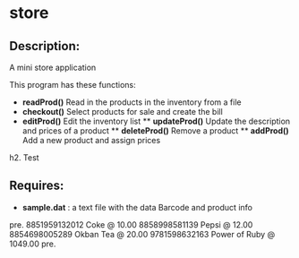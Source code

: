 store
=====

Description:
------------

A mini store application

This program has these functions:

* **readProd()** Read in the products in the inventory from a file
* **checkout()** Select products for sale and create the bill
* **editProd()** Edit the inventory list
** **updateProd()** Update the description and prices of a product
** **deleteProd()** Remove a product
** **addProd()** Add a new product and assign prices

h2. Test

Requires:
---------

* **sample.dat** : a text file with the data Barcode and product info

pre.
8851959132012 Coke @ 10.00
8858998581139 Pepsi @ 12.00
8854698005289 Okban Tea @ 20.00
9781598632163 Power of Ruby @ 1049.00
pre.
